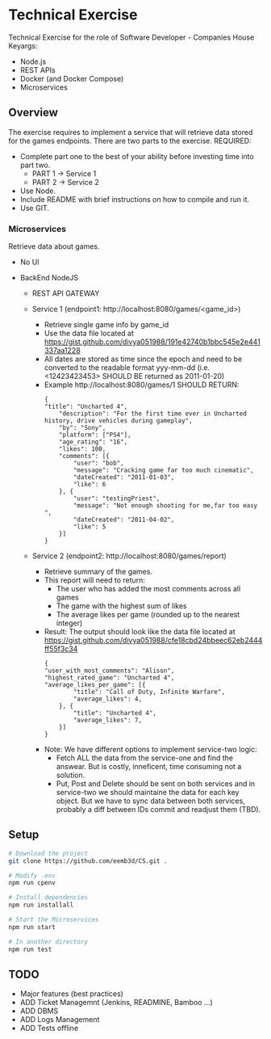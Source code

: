 # Technical Exercise
Technical Exercise for the role of Software Developer - Companies House 
Keyargs:
 - Node.js
 - REST APIs
 - Docker (and Docker Compose)
 - Microservices

## Overview
The exercise requires to implement a service that will retrieve data stored for the games endpoints. There are two parts to the exercise. 
REQUIRED:
 - Complete part one to the best of your ability before investing time into part two.
    - PART 1 -> Service 1
    - PART 2 -> Service 2
 - Use Node.
 - Include README with brief instructions on how to compile and run it. 
 - Use GIT. 

### Microservices
Retrieve data about games.
 - No UI
 
 - BackEnd NodeJS
    - REST API GATEWAY

    - Service 1 (endpoint1: http://localhost:8080/games/<game_id>)
        - Retrieve single game info by game_id
        - Use the data file located at https://gist.github.com/divya051988/191e42740b1bbc545e2e441337aa1228
        - All dates are stored as time since the epoch and need to be converted to the readable format yyy-mm-dd (i.e. <12423423453> SHOULD BE returned as 2011-01-20)
        - Example http://localhost:8080/games/1 SHOULD RETURN:
            ```
            {
            "title": "Uncharted 4",
                "description": "For the first time ever in Uncharted history, drive vehicles during gameplay",
                "by": "Sony",
                "platform": ["PS4"],
                "age_rating": "16",
                "likes": 100,
                "comments": [{
                    "user": "bob",
                    "message": "Cracking game far too much cinematic",
                    "dateCreated": "2011-01-03",
                    "like": 6
                }, {
                    "user": "testingPriest",
                    "message": "Not enough shooting for me,far too easy ",
                    "dateCreated": "2011-04-02",
                    "like": 5
                }]
            }
            ```
        
    - Service 2 (endpoint2: http://localhost:8080/games/report)
        - Retrieve summary of the games.
        - This report will need to return:
            - The user who has added the most comments across all games
            - The game with the highest sum of likes
            - The average likes per game (rounded up to the nearest integer)
        - Result: The output should look like the data file located at https://gist.github.com/divya051988/cfe18cbd24bbeec62eb2444ff55f3c34
            ```
            {
            "user_with_most_comments": "Alison",
            "highest_rated_game": "Uncharted 4",
            "average_likes_per_game": [{
                    "title": "Call of Duty, Infinite Warfare",
                    "average_likes": 4,
                }, {
                    "title": "Uncharted 4",
                    "average_likes": 7,
                }] 
            }
            ```
        - Note: We have different options to implement service-two logic:
            - Fetch ALL the data from the service-one and find the answear. But is costly, inneficent, time consuming not a solution.
            - Put, Post and Delete should be sent on both services and in service-two we should maintaine the data for each key object. But we have to sync data
            between both services, probably a diff between IDs commit and readjust them (TBD).

## Setup

```sh
# Download the project 
git clone https://github.com/eemb3d/CS.git .

# Modify .env
npm run cpenv

# Install dependencies
npm run installall

# Start the Microservices
npm run start

# In another directory 
npm run test

```

## TODO
- Major features (best practices)
 - ADD Ticket Managemnt (Jenkins, READMINE, Bamboo ...)
 - ADD DBMS
 - ADD Logs Management
 - ADD Tests offline
 